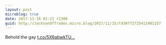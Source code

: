 ```yaml
---
layout: post
microblog: true
date: 2017-11-16 01:21 +1300
guid: http://JacksonOfTrades.micro.blog/2017/11/15/t930772725412401157.html
---
```

Behold the gay [t.co/5X6abwkTU...](https://t.co/5X6abwkTUU)
